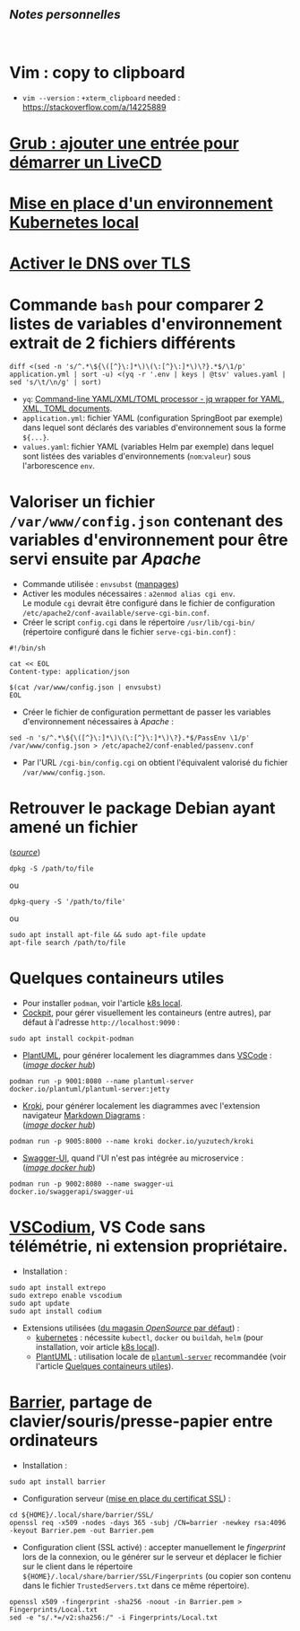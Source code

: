 ***Notes personnelles***
---
<br />

# Vim : copy to clipboard
- `vim --version` : `+xterm_clipboard` needed :  https://stackoverflow.com/a/14225889

# [Grub : ajouter une entrée pour démarrer un LiveCD](1/README.md)

# [Mise en place d'un environnement Kubernetes local](2/README.md)

# [Activer le DNS over TLS](3/README.md)

# Commande `bash` pour comparer 2 listes de variables d'environnement extrait de 2 fichiers différents
```shell
diff <(sed -n 's/^.*\${\([^}\:]*\)\(\:[^}\:]*\)\?}.*$/\1/p' application.yml | sort -u) <(yq -r '.env | keys | @tsv' values.yaml | sed 's/\t/\n/g' | sort)
```
- `yq`: [Command-line YAML/XML/TOML processor - jq wrapper for YAML, XML, TOML documents](https://github.com/kislyuk/yq).
- `application.yml`: fichier YAML (configuration SpringBoot par exemple) dans lequel sont déclarés des variables d'environnement sous la forme `${...}`.
- `values.yaml`: fichier YAML (variables Helm par exemple) dans lequel sont listées des variables d'environnements (`nom`:`valeur`) sous l'arborescence `env`.
# Valoriser un fichier `/var/www/config.json` contenant des variables d'environnement pour être servi ensuite par *Apache*
- Commande utilisée : `envsubst` ([manpages](https://manpages.debian.org/testing/gettext-base/envsubst.1.en.html))
- Activer les modules nécessaires : `a2enmod alias cgi env`.  
  Le module `cgi` devrait être configuré dans le fichier de configuration `/etc/apache2/conf-available/serve-cgi-bin.conf`.
- Créer le script `config.cgi` dans le répertoire `/usr/lib/cgi-bin/` (répertoire configuré dans le fichier `serve-cgi-bin.conf`) :
```shell
#!/bin/sh

cat << EOL
Content-type: application/json

$(cat /var/www/config.json | envsubst)
EOL
```
- Créer le fichier de configuration permettant de passer les variables d'environnement nécessaires à *Apache* :
```shell
sed -n 's/^.*\${\([^}\:]*\)\(\:[^}\:]*\)\?}.*$/PassEnv \1/p' /var/www/config.json > /etc/apache2/conf-enabled/passenv.conf
```
- Par l'URL `/cgi-bin/config.cgi` on obtient l'équivalent valorisé du fichier `/var/www/config.json`.
# Retrouver le package Debian ayant amené un fichier
([*source*](https://linuxhint.com/find-debian-package-provides-file/))
```shell
dpkg -S /path/to/file
```
ou
```shell
dpkg-query -S '/path/to/file'
```
ou
```shell
sudo apt install apt-file && sudo apt-file update
apt-file search /path/to/file 
```
# Quelques containeurs utiles
- Pour installer `podman`, voir l'article [k8s local](2/README.md).
- [Cockpit](), pour gérer visuellement les containeurs (entre autres), par défaut à l'adresse `http://localhost:9090` :
```shell
sudo apt install cockpit-podman
```
- [PlantUML](https://plantuml.com/), pour générer localement les diagrammes dans [VSCode](https://open-vsx.org/extension/jebbs/plantuml) :  
([*image docker hub*](https://hub.docker.com/r/plantuml/plantuml-server))
```shell
podman run -p 9001:8080 --name plantuml-server docker.io/plantuml/plantuml-server:jetty
```
- [Kroki](https://kroki.io/), pour générer localement les diagrammes avec l'extension navigateur [Markdown Diagrams](https://chrome.google.com/webstore/detail/markdown-diagrams/pmoglnmodacnbbofbgcagndelmgaclel) :  
([*image docker hub*](https://hub.docker.com/r/yuzutech/kroki))
```shell
podman run -p 9005:8000 --name kroki docker.io/yuzutech/kroki
```
- [Swagger-UI](https://swagger.io/tools/swagger-ui/), quand l'UI n'est pas intégrée au microservice :  
([*image docker hub*](https://hub.docker.com/r/swaggerapi/swagger-ui))
```shell
podman run -p 9002:8080 --name swagger-ui docker.io/swaggerapi/swagger-ui
```
# [VSCodium](https://github.com/VSCodium/vscodium/), VS Code sans télémétrie, ni extension propriétaire.
- Installation :
```
sudo apt install extrepo
sudo extrepo enable vscodium
sudo apt update
sudo apt install codium
```
- Extensions utilisées ([du magasin *OpenSource* par défaut](https://open-vsx.org/)) :
  - [kubernetes](https://open-vsx.org/extension/ms-kubernetes-tools/vscode-kubernetes-tools) : nécessite `kubectl`, `docker` ou `buildah`, `helm` (pour installation, voir article [k8s local](2/README.md)).
  - [PlantUML](https://open-vsx.org/extension/jebbs/plantuml) : utilisation locale de [`plantuml-server`](https://github.com/plantuml/plantuml-server) recommandée (voir l'article [Quelques containeurs utiles](#quelques-containeurs-utiles)).

# [Barrier](https://github.com/debauchee/barrier), partage de clavier/souris/presse-papier entre ordinateurs
- Installation :
```
sudo apt install barrier
```
- Configuration serveur ([mise en place du certificat SSL](https://stackoverflow.com/questions/67343804/error-ssl-certificate-doesnt-exist-home-rsvay-snap-barrier-kvm-2-local-shar)) :
```
cd ${HOME}/.local/share/barrier/SSL/
openssl req -x509 -nodes -days 365 -subj /CN=barrier -newkey rsa:4096 -keyout Barrier.pem -out Barrier.pem
```
- Configuration client (SSL activé) : accepter manuellement le *fingerprint* lors de la connexion, ou le générer sur le serveur et déplacer le fichier sur le client dans le répertoire `${HOME}/.local/share/barrier/SSL/Fingerprints` (ou copier son contenu dans le fichier `TrustedServers.txt` dans ce même répertoire).
```
openssl x509 -fingerprint -sha256 -noout -in Barrier.pem > Fingerprints/Local.txt
sed -e "s/.*=/v2:sha256:/" -i Fingerprints/Local.txt
```
